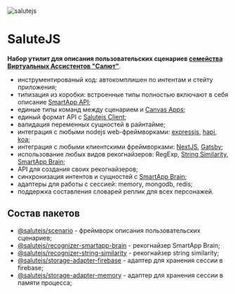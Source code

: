 ![salutejs](https://user-images.githubusercontent.com/982072/112627725-0606e400-8e43-11eb-86ef-a9e2fdcfc465.png)

# SaluteJS

__Набор утилит для описания пользовательских сценариев [семейства Виртуальных Ассистентов "Салют"](https://bit.ly/3vNuhXY)__.

- инструментированый код: автокомплишен по интентам и стейту приложения;
- типизация из коробки: встроенные типы полностью включают в себя описание [SmartApp API](https://developers.sber.ru/docs/ru/va/api/overview);
- единые типы команд между сценарием и [Canvas Apps](https://developers.sber.ru/docs/ru/va/canvas/title-page);
- единый формат API с [Salutejs Client](https://github.com/salute-developers/salutejs-client);
- валидация переменных сущностей в райнтайме;
- интеграция с любыми nodejs web-фреймворками: [expressjs](https://github.com/expressjs), [hapi](https://github.com/hapijs/hapi), [koa](https://github.com/koajs/koa);
- интеграция с любыми клиентскими фреймворками: [NextJS](https://github.com/vercel/next.js), [Gatsby](https://github.com/gatsbyjs);
- использование любых видов рекогнайзеров: RegExp, [String Similarity](https://en.wikipedia.org/wiki/S%C3%B8rensen%E2%80%93Dice_coefficient), [SmartApp Brain](https://developer.sberdevices.ru/docs/ru/developer_tools/ide/platform_ux/nlu_core_caila/nlu_core_caila);
- API для создания своих рекогнайзеров;
- синхронизация интентов и сущностей с [SmartApp Brain](https://developers.sber.ru/docs/ru/va/code/nlp/overview);
- адаптеры для работы с сессией: memory, mongodb, redis;
- поддержка составления словарей реплик для всех персонажей.

## Состав пакетов

- [@salutejs/scenario](https://github.com/salute-developers/salutejs/tree/master/packages/scenario) - фреймворк описания пользовательских сценариев;
- [@salutejs/recognizer-smartapp-brain](https://github.com/salute-developers/salutejs/tree/master/packages/recognizer-smartapp-brain) - рекогнайзер SmartApp Brain;
- [@salutejs/recognizer-string-similarity](https://github.com/salute-developers/salutejs/tree/master/packages/recognizer-string-similarity) - рекогнайзер string similarity;
- [@salutejs/storage-adapter-firebase](https://github.com/salute-developers/salutejs/tree/master/packages/storage-adapter-firebase) - адаптер для хранения сессии в firebase;
- [@salutejs/storage-adapter-memory](https://github.com/salute-developers/salutejs/tree/master/packages/storage-adapter-memory) - адаптер для хранения сессии в памяти процесса;
